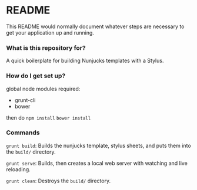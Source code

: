 # README #

This README would normally document whatever steps are necessary to get your application up and running.

### What is this repository for? ###

A quick boilerplate for building Nunjucks templates with a Stylus.

### How do I get set up? ###

global node modules required:
* grunt-cli
* bower

then do
`npm install`
`bower install`

### Commands ###

`grunt build`: Builds the nunjucks template, stylus sheets, and puts them into the `build/` directory.

`grunt serve`: Builds, then creates a local web server with watching and live reloading.

`grunt clean`: Destroys the `build/` directory.